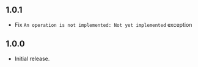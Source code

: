 ## 1.0.1

* Fix `An operation is not implemented: Not yet implemented` exception

## 1.0.0

* Initial release.
